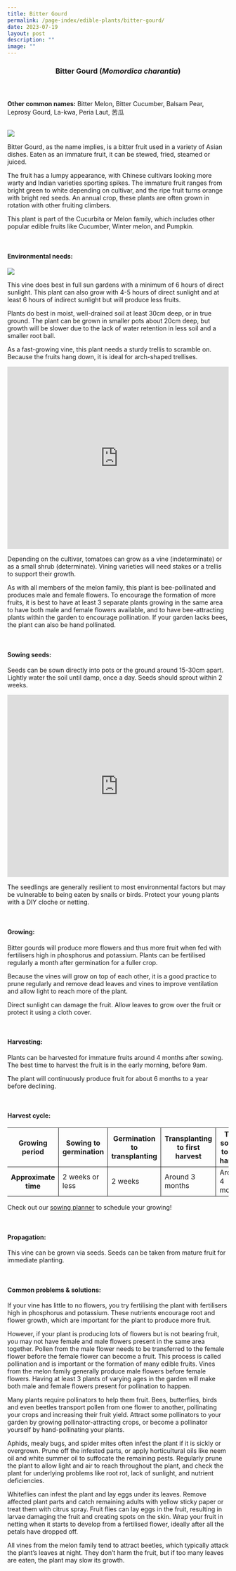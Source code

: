 ```yaml
---
title: Bitter Gourd
permalink: /page-index/edible-plants/bitter-gourd/
date: 2023-07-19
layout: post
description: ""
image: ""
---
```

<header>
	<h3>Bitter Gourd (<em>Momordica charantia</em>)</h3>
</header>
	
<section>
	<p><strong>Other common names:</strong> Bitter Melon, Bitter Cucumber, Balsam Pear, Leprosy Gourd, La-kwa, Peria Laut, 苦瓜</p>
	<br>
</section>

<section>
	<img src="/images/Plants/Bittergourd%20(1).jpg">
	
<p>Bitter Gourd, as the name implies, is a bitter fruit used in a variety of Asian dishes. Eaten as an immature fruit, it can be stewed, fried, steamed or juiced. </p>
<p>The fruit has a lumpy appearance, with Chinese cultivars looking more warty and Indian varieties sporting spikes. The immature fruit ranges from bright green to white depending on cultivar, and the ripe fruit turns orange with bright red seeds.
	An annual crop, these plants are often grown in rotation with other fruiting climbers.</p>
<p>This plant is part of the Cucurbita or Melon family, which includes other popular edible fruits like Cucumber, Winter melon, and Pumpkin.</p>
	<br>
</section>

<section>
	<h4>Environmental needs:</h4>
		<img src="/images/Plants/Tomato_JacChua%20(3).jpg">
<p>This vine does best in full sun gardens with a minimum of 6 hours of direct sunlight. This plant can also grow with 4-5 hours of direct sunlight and at least 6 hours of indirect sunlight but will produce less fruits.</p>
<p>Plants do best in moist, well-drained soil at least 30cm deep, or in true ground. The plant can be grown in smaller pots about 20cm deep, but growth will be slower due to the lack of water retention in less soil and a smaller root ball. </p>
<p>As a fast-growing vine, this plant needs a sturdy trellis to scramble on. Because the fruits hang down, it is ideal for arch-shaped trellises.</p>

<iframe width="100%" height="415" src="https://www.youtube.com/embed/SUQGxxAAcNs" title="YouTube video player" frameborder="0" allow="accelerometer; autoplay; clipboard-write; encrypted-media; gyroscope; picture-in-picture; web-share" allowfullscreen=""></iframe>	<br>
	
<p>Depending on the cultivar, tomatoes can grow as a vine (indeterminate) or as a small shrub (determinate). Vining varieties will need stakes or a trellis to support their growth.</p>
<p>As with all members of the melon family, this plant is bee-pollinated and produces male and female flowers. To encourage the formation of more fruits, it is best to have at least 3 separate plants growing in the same area to have both male and female flowers available, and to have bee-attracting plants within the garden to encourage pollination. If your garden lacks bees, the plant can also be hand pollinated.</p>
<br>
</section>

<section>
  <h4>Sowing seeds:</h4>
<p>Seeds can be sown directly into pots or the ground around 15-30cm apart. Lightly water the soil until damp, once a day. Seeds should sprout within 2 weeks.</p>
	
<iframe width="100%" height="415" src="https://www.youtube.com/embed/x7J87wY7U6s" title="YouTube video player" frameborder="0" allow="accelerometer; autoplay; clipboard-write; encrypted-media; gyroscope; picture-in-picture; web-share" allowfullscreen=""></iframe>	<br>

<p>The seedlings are generally resilient to most environmental factors but may be vulnerable to being eaten by snails or birds. Protect your young plants with a DIY cloche or netting.</p>
	<br>
</section>
	
<section>
	<h4>Growing:</h4>
<p>Bitter gourds will produce more flowers and thus more fruit when fed with fertilisers high in phosphorus and potassium. Plants can be fertilised regularly a month after germination for a fuller crop.</p>
<p>Because the vines will grow on top of each other, it is a good practice to prune regularly and remove dead leaves and vines to improve ventilation and allow light to reach more of the plant.</p>
<p>Direct sunlight can damage the fruit. Allow leaves to grow over the fruit or protect it using a cloth cover.</p>
	<br>
</section>

<section>
	<h4>Harvesting:</h4>
<p>Plants can be harvested for immature fruits around 4 months after sowing. The best time to harvest the fruit is in the early morning, before 9am.</p>
<p>The plant will continuously produce fruit for about 6 months to a year before declining. </p>
<br>
</section>

<section>
	<h4>Harvest cycle:</h4>
	<table>
		<thead>
			<tr>
				<th style="border-bottom:0px; border-right:solid 1px;">Growing period</th>
				<th style="border-bottom:0px; border-right:solid 1px;">Sowing to germination</th>
				<th style="border-bottom:0px; border-right:solid 1px;">Germination to transplanting</th>
				<th style="border-bottom:0px; border-right:solid 1px;">Transplanting to first harvest</th>
				<th style="border-bottom:0px; border-left:solid 1px;">Total sowing to first harvest</th>
			</tr>
		</thead>
		<tbody>
			<tr>
				<th style="border-right:solid 1px;">Approximate time</th>
				<td style="border-right:solid 1px;">2 weeks or less</td>
				<td style="border-right:solid 1px;">2 weeks</td>
				<td style="border-right:solid 1px;">Around 3 months</td>
				<td style="border-left:solid 1px;">Around 4 months</td>
			</tr>
		</tbody>
	</table>
	
<p>Check out our&nbsp;<a href="https://staging.dmhtu0pi4p9u7.amplifyapp.com/digital-tools/sowing-planner/">sowing planner</a>&nbsp;to schedule your growing! </p>
<br>
</section>

<section>
	<h4>Propagation:</h4>
	<p>This vine can be grown via seeds. Seeds can be taken from mature fruit for immediate planting.</p>
	<br>
</section>

<section>
	<h4>Common problems &amp; solutions:</h4>
<p>If your vine has little to no flowers, you try fertilising the plant with fertilisers high in phosphorus and potassium. These nutrients encourage root and flower growth, which are important for the plant to produce more fruit.</p>
<p>However, if your plant is producing lots of flowers but is not bearing fruit, you may not have female and male flowers present in the same area together. Pollen from the male flower needs to be transferred to the female flower before the female flower can become a fruit. This process is called pollination and is important or the formation of many edible fruits. Vines from the melon family generally produce male flowers before female flowers. Having at least 3 plants of varying ages in the garden will make both male and female flowers present for pollination to happen. </p>
<p>Many plants require pollinators to help them fruit. Bees, butterflies, birds and even beetles transport pollen from one flower to another, pollinating your crops and increasing their fruit yield. Attract some pollinators to your garden by growing pollinator-attracting crops, or become a pollinator yourself by hand-pollinating your plants. </p>
<p>Aphids, mealy bugs, and spider mites often infest the plant if it is sickly or overgrown. Prune off the infested parts, or apply horticultural oils like neem oil and white summer oil to suffocate the remaining pests. Regularly prune the plant to allow light and air to reach throughout the plant, and check the plant for underlying problems like root rot, lack of sunlight, and nutrient deficiencies. </p>
<p>Whiteflies can infest the plant and lay eggs under its leaves. Remove affected plant parts and catch remaining adults with yellow sticky paper or treat them with citrus spray. 
Fruit flies can lay eggs in the fruit, resulting in larvae damaging the fruit and creating spots on the skin. Wrap your fruit in netting when it starts to develop from a fertilised flower, ideally after all the petals have dropped off. </p>
<p>All vines from the melon family tend to attract beetles, which typically attack the plant’s leaves at night. They don’t harm the fruit, but if too many leaves are eaten, the plant may slow its growth.  </p>
<br>
</section>